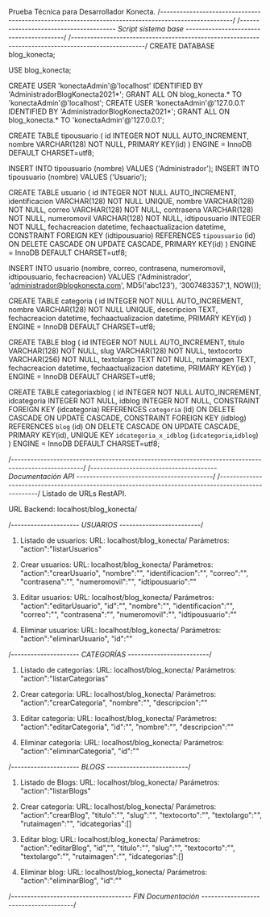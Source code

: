 Prueba Técnica para Desarrollador Konecta.
/*----------------------------------------------------------------------------------------------------*/
/*--------------------------------------- Script sistema base ----------------------------------------*/
/*----------------------------------------------------------------------------------------------------*/
CREATE DATABASE blog_konecta;

USE blog_konecta;

CREATE USER 'konectaAdmin'@'localhost' IDENTIFIED BY 'AdministradorBlogKonecta2021*';
GRANT ALL ON blog_konecta.* TO 'konectaAdmin'@'localhost';
CREATE USER 'konectaAdmin'@'127.0.0.1' IDENTIFIED BY 'AdministradorBlogKonecta2021*';
GRANT ALL ON blog_konecta.* TO 'konectaAdmin'@'127.0.0.1';

CREATE TABLE tipousuario (
  id INTEGER NOT NULL AUTO_INCREMENT,
  nombre VARCHAR(128) NOT NULL,
  PRIMARY KEY(id)
) ENGINE = InnoDB DEFAULT CHARSET=utf8;

INSERT INTO tipousuario (nombre) VALUES ('Administrador');
INSERT INTO tipousuario (nombre) VALUES ('Usuario');

CREATE TABLE usuario (
  id INTEGER NOT NULL AUTO_INCREMENT,
  identificacion VARCHAR(128) NOT NULL UNIQUE,
  nombre VARCHAR(128) NOT NULL,
  correo VARCHAR(128) NOT NULL,
  contrasena VARCHAR(128) NOT NULL,
  numeromovil VARCHAR(128) NOT NULL,
  idtipousuario INTEGER NOT NULL,
  fechacreacion datetime,
  fechaactualizacion datetime,
  CONSTRAINT FOREIGN KEY (idtipousuario) REFERENCES `tipousuario` (id)
      ON DELETE CASCADE ON UPDATE CASCADE,
  PRIMARY KEY(id)
) ENGINE = InnoDB DEFAULT CHARSET=utf8;

INSERT INTO usuario (nombre, correo, contrasena, numeromovil, idtipousuario, fechacreacion) 
  VALUES ('Administrador', 'administrador@blogkonecta.com', MD5('abc123'), '3007483357',1, NOW());

CREATE TABLE categoria (
  id INTEGER NOT NULL AUTO_INCREMENT,
  nombre VARCHAR(128) NOT NULL UNIQUE,
  descripcion TEXT,
  fechacreacion datetime,
  fechaactualizacion datetime,
  PRIMARY KEY(id)
) ENGINE = InnoDB DEFAULT CHARSET=utf8;

CREATE TABLE blog (
  id INTEGER NOT NULL AUTO_INCREMENT,
  titulo VARCHAR(128) NOT NULL,
  slug VARCHAR(128) NOT NULL,
  textocorto VARCHAR(256) NOT NULL,
  textolargo TEXT NOT NULL,
  rutaimagen TEXT,
  fechacreacion datetime,
  fechaactualizacion datetime,
  PRIMARY KEY(id)
) ENGINE = InnoDB DEFAULT CHARSET=utf8;

CREATE TABLE categoriaxblog (
  id INTEGER NOT NULL AUTO_INCREMENT,
  idcategoria INTEGER NOT NULL,
  idblog INTEGER NOT NULL,
  CONSTRAINT FOREIGN KEY (idcategoria) REFERENCES `categoria` (id)
      ON DELETE CASCADE ON UPDATE CASCADE,
  CONSTRAINT FOREIGN KEY (idblog) REFERENCES `blog` (id)
      ON DELETE CASCADE ON UPDATE CASCADE,
  PRIMARY KEY(id),
  UNIQUE KEY `idcategoria_x_idblog` (`idcategoria`,`idblog`)
) ENGINE = InnoDB DEFAULT CHARSET=utf8;

/*----------------------------------------------------------------------------------------------------*/
/*--------------------------------------- Documentación API ------------------------------------------*/
/*----------------------------------------------------------------------------------------------------*/
Listado de URLs RestAPI.

URL Backend: localhost/blog_konecta/

/*--------------------- USUARIOS -------------------------*/
1) Listado de usuarios: 
  URL: localhost/blog_konecta/
  Parámetros: "action":"listarUsuarios"

2) Crear usuarios: 
  URL: localhost/blog_konecta/
  Parámetros: 
    "action":"crearUsuario",
    "nombre":"",
    "identificacion":"",
    "correo":"",
    "contrasena":"",
    "numeromovil":"",
    "idtipousuario":""

3) Editar usuarios: 
  URL: localhost/blog_konecta/
  Parámetros: 
    "action":"editarUsuario",
    "id":"",
    "nombre":"",
    "identificacion":"",
    "correo":"",
    "contrasena":"",
    "numeromovil":"",
    "idtipousuario":""

4) Eliminar usuarios: 
  URL: localhost/blog_konecta/
  Parámetros: 
    "action":"eliminarUsuario",
    "id":""

/*--------------------- CATEGORÍAS -------------------------*/
1) Listado de categorías: 
  URL: localhost/blog_konecta/
  Parámetros: "action":"listarCategorias"

2) Crear categoría: 
  URL: localhost/blog_konecta/
  Parámetros: 
    "action":"crearCategoria",
    "nombre":"",
    "descripcion":""

3) Editar categoría: 
  URL: localhost/blog_konecta/
  Parámetros: 
    "action":"editarCategoria",
    "id":"",
    "nombre":"",
    "descripcion":""

4) Eliminar categoría: 
  URL: localhost/blog_konecta/
  Parámetros: 
    "action":"eliminarCategoria",
    "id":""

/*--------------------- BLOGS -------------------------*/
1) Listado de Blogs: 
  URL: localhost/blog_konecta/
  Parámetros: "action":"listarBlogs"

2) Crear categoría: 
  URL: localhost/blog_konecta/
  Parámetros: 
    "action":"crearBlog",
    "titulo":"",
    "slug":"",
    "textocorto":"",
    "textolargo":"",
    "rutaimagen":"",
    "idcategorias":[]

3) Editar blog: 
  URL: localhost/blog_konecta/
  Parámetros: 
    "action":"editarBlog",
    "id","",
    "titulo":"",
    "slug":"",
    "textocorto":"",
    "textolargo":"",
    "rutaimagen":"",
    "idcategorias":[]

4) Eliminar blog: 
  URL: localhost/blog_konecta/
  Parámetros: 
    "action":"eliminarBlog",
    "id":""

/*------------------------------------- FIN Documentación --------------------------------------*/